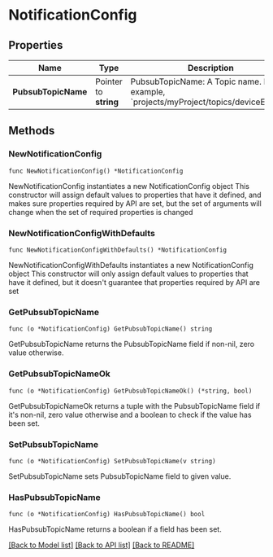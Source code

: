 # NotificationConfig

## Properties

Name | Type | Description | Notes
------------ | ------------- | ------------- | -------------
**PubsubTopicName** | Pointer to **string** | PubsubTopicName: A Topic name. For example, &#x60;projects/myProject/topics/deviceEvents&#x60;. | [optional] 

## Methods

### NewNotificationConfig

`func NewNotificationConfig() *NotificationConfig`

NewNotificationConfig instantiates a new NotificationConfig object
This constructor will assign default values to properties that have it defined,
and makes sure properties required by API are set, but the set of arguments
will change when the set of required properties is changed

### NewNotificationConfigWithDefaults

`func NewNotificationConfigWithDefaults() *NotificationConfig`

NewNotificationConfigWithDefaults instantiates a new NotificationConfig object
This constructor will only assign default values to properties that have it defined,
but it doesn't guarantee that properties required by API are set

### GetPubsubTopicName

`func (o *NotificationConfig) GetPubsubTopicName() string`

GetPubsubTopicName returns the PubsubTopicName field if non-nil, zero value otherwise.

### GetPubsubTopicNameOk

`func (o *NotificationConfig) GetPubsubTopicNameOk() (*string, bool)`

GetPubsubTopicNameOk returns a tuple with the PubsubTopicName field if it's non-nil, zero value otherwise
and a boolean to check if the value has been set.

### SetPubsubTopicName

`func (o *NotificationConfig) SetPubsubTopicName(v string)`

SetPubsubTopicName sets PubsubTopicName field to given value.

### HasPubsubTopicName

`func (o *NotificationConfig) HasPubsubTopicName() bool`

HasPubsubTopicName returns a boolean if a field has been set.


[[Back to Model list]](../README.md#documentation-for-models) [[Back to API list]](../README.md#documentation-for-api-endpoints) [[Back to README]](../README.md)


